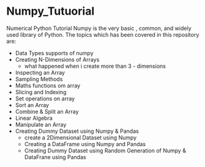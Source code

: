 # Numpy_Tutuorial
Numerical Python Tutorial 
Numpy is the very basic , common, and widely used library of Python. The topics which has been covered in this repository are:

* Data Types supports of numpy 
* Creating N-Dimensions of Arrays
   - what happened when i create more than 3 - dimensions
* Inspecting an Array
* Sampling Methods 
* Maths functions om array
* Slicing and Indexing
* Set operations on array
* Sort an Array
* Combine & Split an Array
* Linear Algebra
* Manipulate an Array
* Creating Dummy Dataset using Numpy &  Pandas
   - create a 2Dimensional Dataset using Numpy
   - Creating a DataFrame using Numpy and Pandas
   - Creating Dummy Dataset using Random Generation of Numpy & DataFrane using Pandas 
